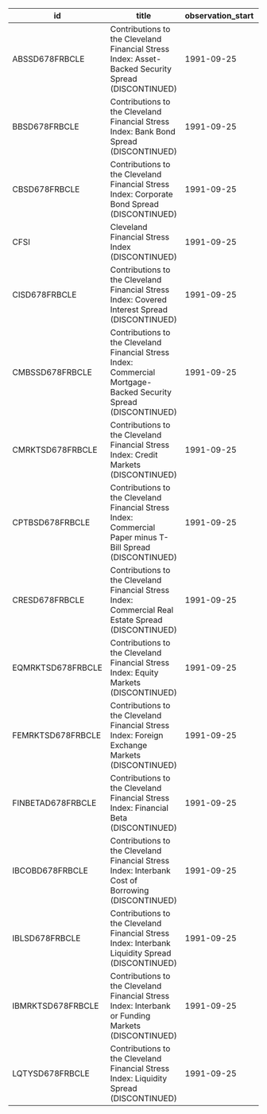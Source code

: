 | id                | title                                                                                                            | observation_start   | observation_end   |
|-------------------|------------------------------------------------------------------------------------------------------------------|---------------------|-------------------|
| ABSSD678FRBCLE    | Contributions to the Cleveland Financial Stress Index: Asset-Backed Security Spread (DISCONTINUED)               | 1991-09-25          | 2016-05-05        |
| BBSD678FRBCLE     | Contributions to the Cleveland Financial Stress Index: Bank Bond Spread (DISCONTINUED)                           | 1991-09-25          | 2016-05-05        |
| CBSD678FRBCLE     | Contributions to the Cleveland Financial Stress Index: Corporate Bond Spread (DISCONTINUED)                      | 1991-09-25          | 2016-05-05        |
| CFSI              | Cleveland Financial Stress Index (DISCONTINUED)                                                                  | 1991-09-25          | 2016-05-05        |
| CISD678FRBCLE     | Contributions to the Cleveland Financial Stress Index: Covered Interest Spread (DISCONTINUED)                    | 1991-09-25          | 2016-05-05        |
| CMBSSD678FRBCLE   | Contributions to the Cleveland Financial Stress Index: Commercial Mortgage-Backed Security Spread (DISCONTINUED) | 1991-09-25          | 2016-05-05        |
| CMRKTSD678FRBCLE  | Contributions to the Cleveland Financial Stress Index: Credit Markets (DISCONTINUED)                             | 1991-09-25          | 2016-05-05        |
| CPTBSD678FRBCLE   | Contributions to the Cleveland Financial Stress Index: Commercial Paper minus T-Bill Spread (DISCONTINUED)       | 1991-09-25          | 2016-05-05        |
| CRESD678FRBCLE    | Contributions to the Cleveland Financial Stress Index: Commercial Real Estate Spread (DISCONTINUED)              | 1991-09-25          | 2016-05-05        |
| EQMRKTSD678FRBCLE | Contributions to the Cleveland Financial Stress Index: Equity Markets (DISCONTINUED)                             | 1991-09-25          | 2016-05-05        |
| FEMRKTSD678FRBCLE | Contributions to the Cleveland Financial Stress Index: Foreign Exchange Markets (DISCONTINUED)                   | 1991-09-25          | 2016-05-05        |
| FINBETAD678FRBCLE | Contributions to the Cleveland Financial Stress Index: Financial Beta (DISCONTINUED)                             | 1991-09-25          | 2016-05-05        |
| IBCOBD678FRBCLE   | Contributions to the Cleveland Financial Stress Index: Interbank Cost of Borrowing (DISCONTINUED)                | 1991-09-25          | 2016-05-05        |
| IBLSD678FRBCLE    | Contributions to the Cleveland Financial Stress Index: Interbank Liquidity Spread (DISCONTINUED)                 | 1991-09-25          | 2016-05-05        |
| IBMRKTSD678FRBCLE | Contributions to the Cleveland Financial Stress Index: Interbank or Funding Markets (DISCONTINUED)               | 1991-09-25          | 2016-05-05        |
| LQTYSD678FRBCLE   | Contributions to the Cleveland Financial Stress Index: Liquidity Spread (DISCONTINUED)                           | 1991-09-25          | 2016-05-05        |